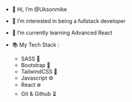 - 👋 Hi, I’m @Uksonmike
- 👀 I’m interested in being a fullstack developer
- 🌱 I’m currently learning Advanced React
- 📚 My Tech Stack :

   - SASS 🎯
   - Bootstrap 🔰
   - TailwindCSS 🎨
   - Javascript ⚙
   - React ❄️
   - Git & Github ⏳
  
<!---
Uksonmike/Uksonmike is a ✨ special ✨ repository because its `README.md` (this file) appears on your GitHub profile.
You can click the Preview link to take a look at your changes.
--->
